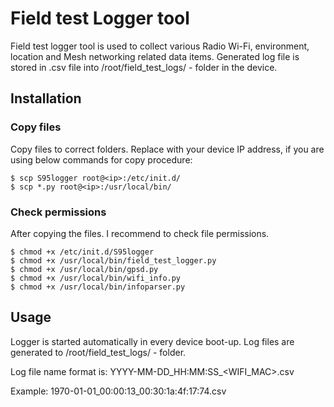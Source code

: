 # Field test Logger tool

Field test logger tool is used to collect various Radio Wi-Fi, environment, location and Mesh 
networking related data items. 
Generated log file is stored in .csv file into /root/field_test_logs/ - folder in the device.


## Installation

### Copy files

Copy files to correct folders.  Replace <ip> with your device IP address, if you are using below
commands for copy procedure:

```
$ scp S95logger root@<ip>:/etc/init.d/
$ scp *.py root@<ip>:/usr/local/bin/
```

### Check permissions

After copying the files. I recommend to check file permissions.

```
$ chmod +x /etc/init.d/S95logger
$ chmod +x /usr/local/bin/field_test_logger.py
$ chmod +x /usr/local/bin/gpsd.py
$ chmod +x /usr/local/bin/wifi_info.py
$ chmod +x /usr/local/bin/infoparser.py
```

## Usage
Logger is started automatically in every device boot-up.
Log files are generated to /root/field_test_logs/ - folder.

Log file name format is: YYYY-MM-DD_HH:MM:SS_<WIFI_MAC>.csv

Example: 1970-01-01_00:00:13_00:30:1a:4f:17:74.csv




